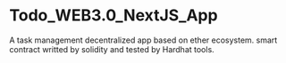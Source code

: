 # Todo_WEB3.0_NextJS_App
A task management decentralized app based on ether ecosystem. smart contract writted by solidity and tested by Hardhat tools.
